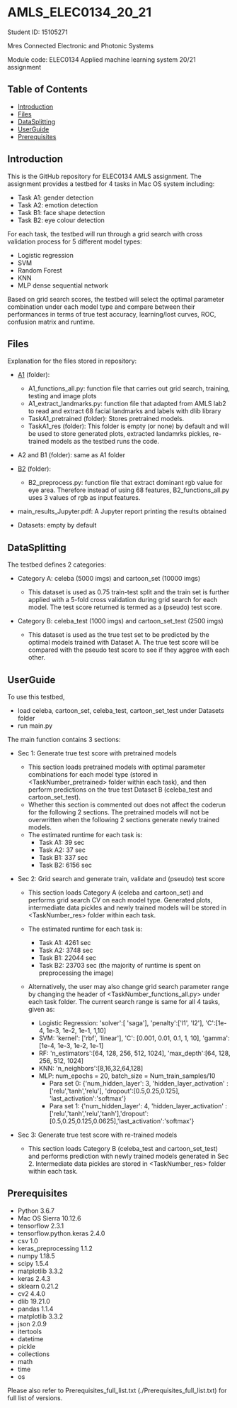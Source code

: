 # AMLS_ELEC0134_20_21

Student ID: 15105271  

Mres Connected Electronic and Photonic Systems

Module code: ELEC0134 Applied machine learning system 20/21 assignment  

## Table of Contents 
- [Introduction](#Introduction)
- [Files](#Files)
- [DataSplitting](#DataSplitting)
- [UserGuide](#UserGuide)
- [Prerequisites](#Prerequisites)


## Introduction
This is the GitHub repository for ELEC0134 AMLS assignment. The assignment provides a testbed for 4 tasks in Mac OS system including:
- Task A1: gender detection
- Task A2: emotion detection
- Task B1: face shape detection
- Task B2: eye colour detection

For each task, the testbed will run through a grid search with cross validation process for 5 different model types: 
- Logistic regression
- SVM
- Random Forest
- KNN
- MLP dense sequential network

Based on grid search scores, the testbed will select the optimal parameter combination under each model type and compare between their performances in terms of true test accuracy, learning/lost curves, ROC, confusion matrix and runtime.  


## Files
Explanation for the files stored in repository:
- [A1](./A1) (folder): 
  - A1_functions_all.py: function file that carries out grid search, training, testing and image plots
  - A1_extract_landmarks.py: function file that adapted from AMLS lab2 to read and extract 68 facial landmarks and labels with dlib library
  - TaskA1_pretrained (folder): Stores pretrained models.
  - TaskA1_res (folder): This folder is empty (or none) by default and will be used to store generated plots, extracted landamrks pickles, re-trained models as the testbed runs the code. 
  
 - A2 and B1 (folder): same as A1 folder
 
 - [B2](./B2) (folder):
    - B2_preprocess.py: function file that extract dominant rgb value for eye area. Therefore instead of using 68 features,  B2_functions_all.py uses 3 values of rgb as input features.

- main_results_Jupyter.pdf: A Jupyter report printing the results obtained 

- Datasets: empty by default


## DataSplitting
The testbed defines 2 categories:
- Category A: celeba (5000 imgs) and cartoon_set (10000 imgs)
  - This dataset is used as 0.75 train-test split and the train set is further applied with a 5-fold cross validation during grid search for each model. The test score returned is termed as a (pseudo) test score.

- Category B: celeba_test (1000 imgs) and cartoon_set_test (2500 imgs)
  - This dataset is used as the true test set to be predicted by the optimal models trained with Dataset A. The true test score will be compared with the pseudo test score to see if they aggree with each other.
  

 

## UserGuide

To use this testbed, 
- load celeba, cartoon_set, celeba_test, cartoon_set_test under Datasets folder
- run main.py 


The main function contains 3 sections: 

- Sec 1: Generate true test score with pretrained models
  - This section loads pretrained models with optimal parameter combinations for each model type (stored in <TaskNumber_pretrained> folder within each task), and then perform predictions on the true test Dataset B (celeba_test and cartoon_set_test).
  - Whether this section is commented out does not affect the coderun for the following 2 sections. The pretrained models will not be overwritten when the following 2 sections generate newly trained models.
   - The estimated runtime for each task is:
      - Task A1: 39 sec
      - Task A2: 37 sec
      - Task B1: 337 sec
      - Task B2: 6156 sec
  
- Sec 2: Grid search and generate train, validate and (pseudo) test score 
  - This section loads Category A (celeba and cartoon_set) and performs grid search CV on each model type. Generated plots, intermediate data pickles and newly trained models will be stored in <TaskNumber_res> folder within each task.
  - The estimated runtime for each task is:
    - Task A1: 4261 sec 
    - Task A2: 3748 sec
    - Task B1: 22044 sec
    - Task B2: 23703 sec (the majority of runtime is spent on preprocessing the image)
     
  - Alternatively, the user may also change grid search parameter range by changing the header of <TaskNumber_functions_all.py> under each task folder. The current search range is same for all 4 tasks, given as:

    - Logistic Regression: 'solver':[ 'saga'], 'penalty':['l1', 'l2'], 'C':[1e-4, 1e-3, 1e-2, 1e-1, 1,10]
    - SVM: 'kernel': ['rbf', 'linear'], 'C': [0.001, 0.01, 0.1, 1, 10], 'gamma': [1e-4, 1e-3, 1e-2, 1e-1]
    - RF: 'n_estimators':[64, 128, 256, 512, 1024], 'max_depth':[64, 128, 256, 512, 1024]
    - KNN: 'n_neighbors':[8,16,32,64,128]
    - MLP: num_epochs = 20, batch_size = Num_train_samples/10
      - Para set 0: {'num_hidden_layer': 3, 'hidden_layer_activation' : ['relu','tanh','relu'], 'dropout':[0.5,0.25,0.125], 'last_activation':'softmax'}
      - Para set 1: {'num_hidden_layer': 4, 'hidden_layer_activation' : ['relu','tanh','relu','tanh'],'dropout':[0.5,0.25,0.125,0.0625],'last_activation':'softmax'}

- Sec 3: Generate true test score with re-trained models
  - This section loads Category B (celeba_test and cartoon_set_test) and performs prediction with newly trained models generated in Sec 2. Intermediate data pickles are stored in <TaskNumber_res> folder within each task.
 
## Prerequisites
  
- Python 3.6.7
- Mac OS Sierra 10.12.6
- tensorflow 2.3.1
- tensorflow.python.keras 2.4.0
- csv 1.0
- keras_preprocessing 1.1.2
- numpy 1.18.5
- scipy 1.5.4
- matplotlib 3.3.2
- keras 2.4.3
- sklearn 0.21.2
- cv2 4.4.0
- dlib 19.21.0
- pandas 1.1.4
- matplotlib 3.3.2
- json 2.0.9
- itertools 
- datetime
- pickle
- collections
- math
- time
- os

Please also refer to Prerequisites_full_list.txt (./Prerequisites_full_list.txt) for full list of versions. 


